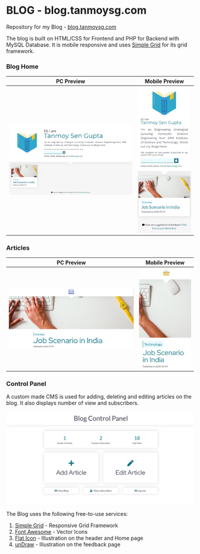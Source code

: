 # BLOG - blog.tanmoysg.com
Repository for my Blog - [blog.tanmoysg.com](http://blog.tanmoysg.com)


The blog is built on HTML/CSS for Frontend and PHP for Backend with MySQL Database. It is mobile responsive and uses [Simple Grid](https://simplegrid.io/) for its grid framework.


### Blog Home
 
PC Preview             |  Mobile Preview
:-------------------------:|:-------------------------:
![Blog-PC](https://github.com/TanmoySG/Blog/blob/master/Screenshots/Blogs-PC.jpg) | ![Blog-PC](https://github.com/TanmoySG/Blog/blob/master/Screenshots/Blogs-Mobile.jpg)


### Articles

PC Preview             |  Mobile Preview
:-------------------------:|:-------------------------:
![Article-PC](https://github.com/TanmoySG/Blog/blob/master/Screenshots/Article-PC-Preview.jpg) | ![Article-PC](https://github.com/TanmoySG/Blog/blob/master/Screenshots/Article-Mobile-Preview.jpg)


### Control Panel

A custom made CMS is used for adding, deleting and editing articles on the blog. It also displays number of view and subscribers.

![Article-PC](https://github.com/TanmoySG/Blog/blob/master/Screenshots/Control-Panel-Home.jpg)


The Blog uses the following free-to-use services:
1. [Simple Grid](https://simplegrid.io/) - Responsive Grid Framework
2. [Font Awesome](https://fontawesome.com/) - Vector Icons
3. [Flat Icon](https://www.flaticon.com/) - Illustration on the header and Home page
4. [unDraw](https://undraw.co/illustrations) - Illustration on the feedback page

